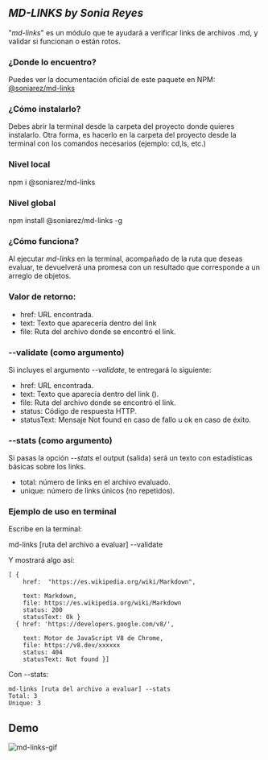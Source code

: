 ## *MD-LINKS by Sonia Reyes*

"*md-links*" es un módulo que te ayudará a verificar links de archivos .md, y validar si funcionan o están rotos. 

### ¿Donde lo encuentro?
Puedes ver la documentación oficial de este paquete en NPM:
[@soniarez/md-links](https://www.npmjs.com/package/@soniarez/md-links)

### ¿Cómo instalarlo?
Debes abrir la terminal desde la carpeta del proyecto donde quieres instalarlo. Otra forma, es hacerlo en la carpeta del proyecto desde la terminal con los comandos necesarios (ejemplo: cd,ls, etc.)

### Nivel local

npm i @soniarez/md-links

### Nivel global

npm install @soniarez/md-links -g


### ¿Cómo funciona?
Al ejecutar *md-links* en la terminal, acompañado de la ruta que deseas evaluar, te devuelverá una promesa con un resultado que corresponde a un arreglo de objetos.

### Valor de retorno:

  - href: URL encontrada.
  - text: Texto que aparecería dentro del link <a>
  - file: Ruta del archivo donde se encontró el link.

### --validate (como argumento)

Si incluyes el argumento *--validate*, te entregará lo siguiente:

  - href: URL encontrada.
  - text: Texto que aparecía dentro del link (<a>).
  - file: Ruta del archivo donde se encontró el link.
  - status: Código de respuesta HTTP.
  - statusText: Mensaje Not found en caso de fallo u ok en caso de éxito.

### --stats (como argumento)

Si pasas la opción *--stats* el output (salida) será un texto con estadísticas básicas sobre los links.

  - total: número de links en el archivo evaluado.
  - unique: número de links únicos (no repetidos).

### Ejemplo de uso en terminal

Escribe en la terminal:

md-links [ruta del archivo a evaluar] --validate

Y mostrará algo así:
```
[ { 
    href:  "https://es.wikipedia.org/wiki/Markdown",

    text: Markdown,
    file: https://es.wikipedia.org/wiki/Markdown
    status: 200
    statusText: Ok }
  { href: 'https://developers.google.com/v8/',
  
    text: Motor de JavaScript V8 de Chrome,
    file: https://v8.dev/xxxxxx
    status: 404
    statusText: Not found }]
```

Con --stats:
```
md-links [ruta del archivo a evaluar] --stats
Total: 3
Unique: 3
```

## Demo
![md-links-gif](https://user-images.githubusercontent.com/101676781/193935826-1e2ee368-91e5-4c96-b7e7-1fce5cc9328a.gif)
